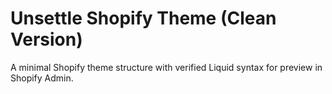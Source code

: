 # Unsettle Shopify Theme (Clean Version)

A minimal Shopify theme structure with verified Liquid syntax for preview in Shopify Admin.